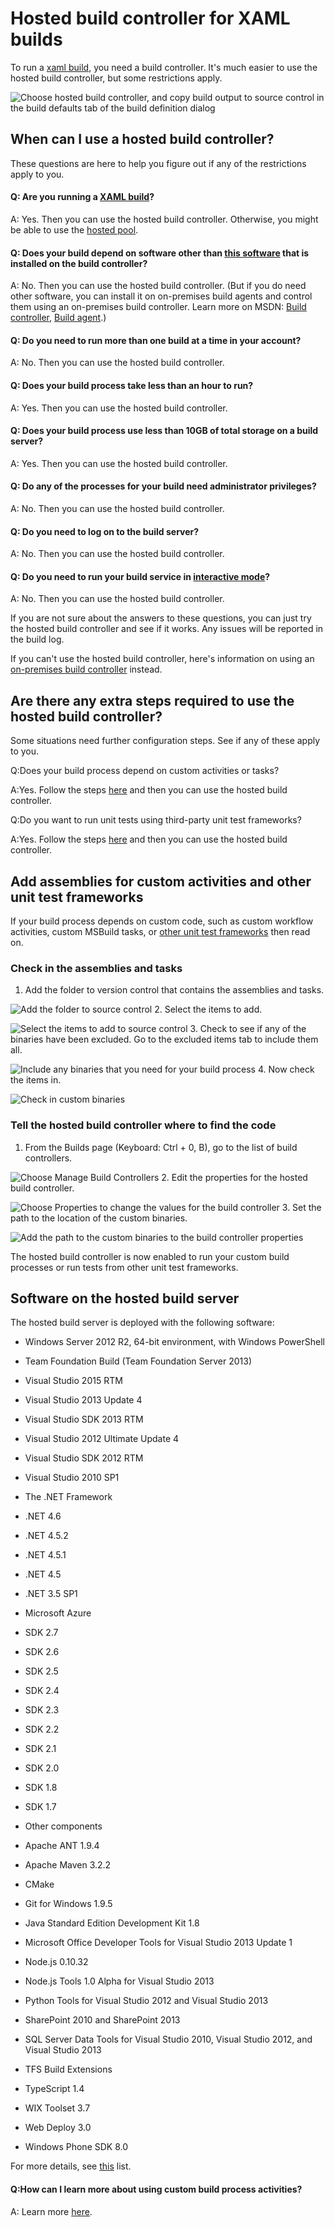 
# Hosted build controller for XAML builds


To run a [xaml build](https://msdn.microsoft.com/en-us/library/ms181709%28v=vs.120%29.aspx), you need a build controller. It's much easier to use the hosted build controller, but some restrictions apply.



![Choose hosted build controller, and copy build output to source control in the build defaults tab of the build definition dialog](./media/hosted-build-controller-vs/IC682262.png)


## When can I use a hosted build controller?


These questions are here to help you figure out if any of the restrictions apply to you.


#### Q: Are you running a [XAML build](https://msdn.microsoft.com/en-us/library/ms181709%28v=vs.120%29.aspx)?


A: Yes. Then you can use the hosted build controller. Otherwise, you might be able to use the [hosted pool](https://www.visualstudio.com/get-started/build/hosted-agent-pool).


#### Q: Does your build depend on software other than [this software](https://www.visualstudio.com/get-started/build/hosted-build-controller-vs#software) that is installed on the build controller?


A: No. Then you can use the hosted build controller. (But if you do need other software, you can install it on on-premises build agents and control them using an on-premises build controller. Learn more on MSDN: [Build controller](https://msdn.microsoft.com/library/ee330987.aspx), [Build agent](https://msdn.microsoft.com/library/bb399135.aspx).)


#### Q: Do you need to run more than one build at a time in your account?


A: No. Then you can use the hosted build controller.


#### Q: Does your build process take less than an hour to run?


A: Yes. Then you can use the hosted build controller.


#### Q: Does your build process use less than 10GB of total storage on a build server?


A: Yes. Then you can use the hosted build controller.


#### Q: Do any of the processes for your build need administrator privileges?


A: No. Then you can use the hosted build controller.


#### Q: Do you need to log on to the build server?


A: No. Then you can use the hosted build controller.


#### Q: Do you need to run your build service in [interactive mode](https://msdn.microsoft.com/library/ms181712.aspx#interactive)?


A: No. Then you can use the hosted build controller.


If you are not sure about the answers to these questions, you can just try the hosted build controller and see if it works. Any issues will be reported in the build log.



If you can't use the hosted build controller, here's information on using an [on-premises build controller](https://msdn.microsoft.com/library/ee330987) instead.


## Are there any extra steps required to use the hosted build controller?


Some situations need further configuration steps. See if any of these apply to you.



Q:Does your build process depend on custom activities or tasks?



A:Yes. Follow the steps [here](https://www.visualstudio.com/get-started/build/hosted-build-controller-vs#supplemental_binaries) and then you can use the hosted build controller.



Q:Do you want to run unit tests using third-party unit test frameworks?



A:Yes. Follow the steps [here](https://www.visualstudio.com/get-started/build/hosted-build-controller-vs#supplemental_binaries) and then you can use the hosted build controller.






## Add assemblies for custom activities and other unit test frameworks


If your build process depends on custom code, such as custom workflow activities, custom MSBuild tasks, or [other unit test frameworks](https://www.visualstudio.com/get-started/create-and-run-unit-tests-vs#frameworks) then read on.


### Check in the assemblies and tasks

1. Add the folder to version control that contains the assemblies and tasks.



![Add the folder to source control](./media/hosted-build-controller-vs/IC682263.png)
2. Select the items to add.



![Select the items to add to source control](./media/hosted-build-controller-vs/IC682765.png)
3. Check to see if any of the binaries have been excluded. Go to the excluded items tab to include them all.



![Include any binaries that you need for your build process  ](./media/hosted-build-controller-vs/IC682766.png)
4. Now check the items in.



![Check in custom binaries](./media/hosted-build-controller-vs/IC682767.png)

### Tell the hosted build controller where to find the code

1. From the Builds page (Keyboard: Ctrl + 0, B), go to the list of build controllers.



![Choose Manage Build Controllers](./media/hosted-build-controller-vs/IC682768.png)
2. Edit the properties for the hosted build controller.



![Choose Properties to change the values for the build controller](./media/hosted-build-controller-vs/IC682769.png)
3. Set the path to the location of the custom binaries.



![Add the path to the custom binaries to the build controller properties](./media/hosted-build-controller-vs/IC682770.png)


The hosted build controller is now enabled to run your custom build processes or run tests from other unit test frameworks.






## Software on the hosted build server


The hosted build server is deployed with the following software:


- Windows Server 2012 R2, 64-bit environment, with Windows PowerShell
- Team Foundation Build (Team Foundation Server 2013)
- Visual Studio 2015 RTM
- Visual Studio 2013 Update 4
- Visual Studio SDK 2013 RTM
- Visual Studio 2012 Ultimate Update 4
- Visual Studio SDK 2012 RTM
- Visual Studio 2010 SP1
- The .NET Framework


 - .NET 4.6
 - .NET 4.5.2
 - .NET 4.5.1
 - .NET 4.5
 - .NET 3.5 SP1
- Microsoft Azure


 - SDK 2.7
 - SDK 2.6
 - SDK 2.5
 - SDK 2.4
 - SDK 2.3
 - SDK 2.2
 - SDK 2.1
 - SDK 2.0
 - SDK 1.8
 - SDK 1.7
- Other components


 - Apache ANT 1.9.4
 - Apache Maven 3.2.2
 - CMake
 - Git for Windows 1.9.5
 - Java Standard Edition Development Kit 1.8
 - Microsoft Office Developer Tools for Visual Studio 2013 Update 1
 - Node.js 0.10.32
 - Node.js Tools 1.0 Alpha for Visual Studio 2013
 - Python Tools for Visual Studio 2012 and Visual Studio 2013
 - SharePoint 2010 and SharePoint 2013
 - SQL Server Data Tools for Visual Studio 2010, Visual Studio 2012, and Visual Studio 2013
 - TFS Build Extensions
 - TypeScript 1.4
 - WIX Toolset 3.7
 - Web Deploy 3.0
 - Windows Phone SDK 8.0


For more details, see [this](http://go.microsoft.com/fwlink/?LinkId=286671) list.


#### Q:How can I learn more about using custom build process activities?


A: Learn more [here](https://msdn.microsoft.com/library/dd647551.aspx).
